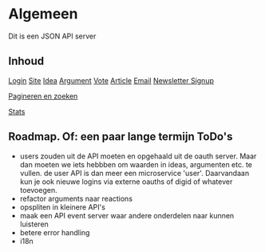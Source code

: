 # Algemeen

Dit is een JSON API server

## Inhoud
[Login](/doc/auth)
[Site](/doc/site)
[Idea](/doc/idea)
[Argument](/doc/argument)
[Vote](/doc/vote)
[Article](/doc/article)
[Email](/doc/email)
[Newsletter Signup](/doc/newslettersignup)

[Pagineren en zoeken](/doc/pagination-and-search)

[Stats](/doc/stats)

## Roadmap. Of: een paar lange termijn ToDo's

- users zouden uit de API moeten en opgehaald uit de oauth server. Maar dan moeten we iets hebbben om waarden in ideas, argumenten etc. te vullen.
  de user API is dan meer een microservice 'user'. Daarvandaan kun je ook nieuwe logins via externe oauths of digid of whatever toevoegen.
- refactor arguments naar reactions
- opspliten in kleinere API's
- maak een API event server waar andere onderdelen naar kunnen luisteren
- betere error handling
- i18n




